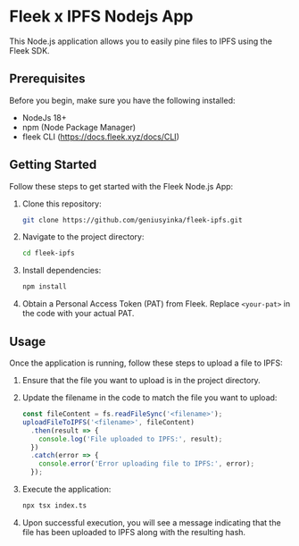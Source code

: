 
# Fleek x IPFS Nodejs App

This Node.js application allows you to easily pine files to IPFS using the Fleek SDK.

## Prerequisites

Before you begin, make sure you have the following installed:

- NodeJs 18+ 
- npm (Node Package Manager)
- fleek CLI (https://docs.fleek.xyz/docs/CLI)

## Getting Started

Follow these steps to get started with the Fleek Node.js App:

1. Clone this repository:

   ```bash
   git clone https://github.com/geniusyinka/fleek-ipfs.git
   ```

2. Navigate to the project directory:

   ```bash
   cd fleek-ipfs
   ```

3. Install dependencies:

   ```bash
   npm install
   ```

4. Obtain a Personal Access Token (PAT) from Fleek. Replace `<your-pat>` in the code with your actual PAT.

## Usage

Once the application is running, follow these steps to upload a file to IPFS:

1. Ensure that the file you want to upload is in the project directory.

2. Update the filename in the code to match the file you want to upload:

   ```javascript
   const fileContent = fs.readFileSync('<filename>');
   uploadFileToIPFS('<filename>', fileContent)
     .then(result => {
       console.log('File uploaded to IPFS:', result);
     })
     .catch(error => {
       console.error('Error uploading file to IPFS:', error);
     });
   ```

3. Execute the application:

   ```bash
   npx tsx index.ts
   ```

4. Upon successful execution, you will see a message indicating that the file has been uploaded to IPFS along with the resulting hash.

